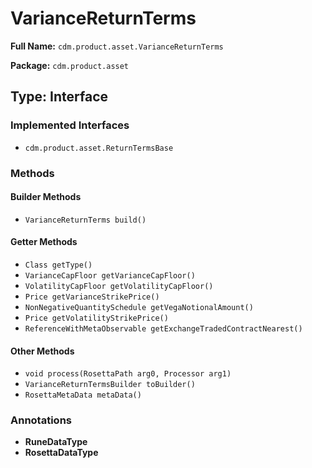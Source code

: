 # VarianceReturnTerms

**Full Name:** `cdm.product.asset.VarianceReturnTerms`

**Package:** `cdm.product.asset`

## Type: Interface

### Implemented Interfaces

- `cdm.product.asset.ReturnTermsBase`

### Methods

#### Builder Methods

- `VarianceReturnTerms build()`

#### Getter Methods

- `Class getType()`
- `VarianceCapFloor getVarianceCapFloor()`
- `VolatilityCapFloor getVolatilityCapFloor()`
- `Price getVarianceStrikePrice()`
- `NonNegativeQuantitySchedule getVegaNotionalAmount()`
- `Price getVolatilityStrikePrice()`
- `ReferenceWithMetaObservable getExchangeTradedContractNearest()`

#### Other Methods

- `void process(RosettaPath arg0, Processor arg1)`
- `VarianceReturnTermsBuilder toBuilder()`
- `RosettaMetaData metaData()`

### Annotations

- **RuneDataType**
- **RosettaDataType**

